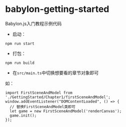 # babylon-getting-started
Babylon.js入门教程示例代码
- 启动：
```
npm run start
```
- 打包：
```
npm run build
```

- 在`src/main.ts`中切换想要看的章节对象即可

如：
```
import FirstSceneAndModel from './GettingStarted/Chapter1/firstSceneAndModel';
window.addEventListener("DOMContentLoaded", () => { 
  // 替换FirstSceneAndModel类即可
  let game = new FirstSceneAndModel('renderCanvas'); 
  game.init();
});
```